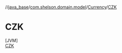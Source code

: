 //[java_base](../../../../index.md)/[com.shelson.domain.model](../../index.md)/[Currency](../index.md)/[CZK](index.md)

# CZK

[JVM]\
[CZK](index.md)
